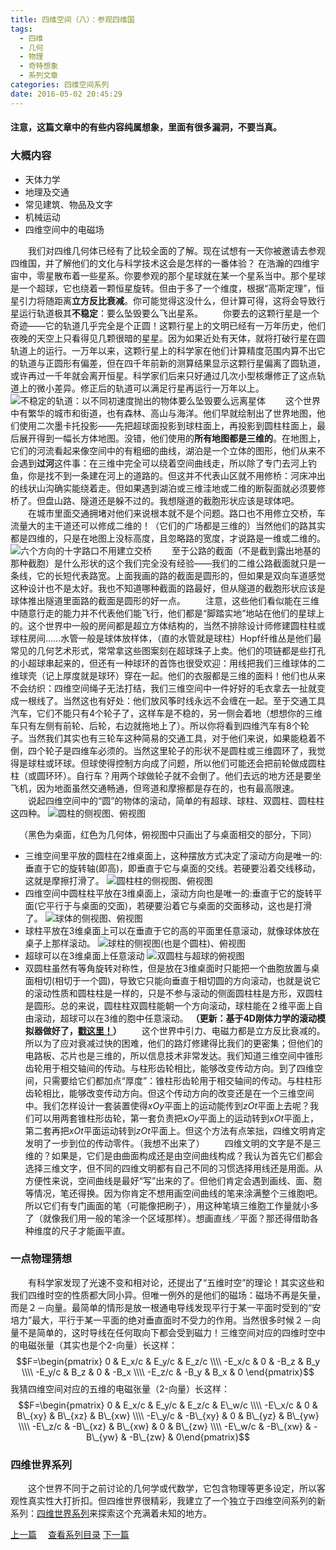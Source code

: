 ```yaml
---
title: 四维空间（八）：参观四维国
tags:
  - 四维
  - 几何
  - 物理
  - 奇特想象
  - 系列文章
categories: 四维空间系列
date: 2016-05-02 20:45:29
---
```


#### 注意，这篇文章中的有些内容纯属想象，里面有很多漏洞，不要当真。
### 大概内容
- 天体力学
- 地理及交通
- 常见建筑、物品及文字
- 机械运动
- 四维空间中的电磁场

　　我们对四维几何体已经有了比较全面的了解。现在试想有一天你被邀请去参观四维国，并了解他们的文化与科学技术这会是怎样的一番体验？
在浩瀚的四维宇宙中，零星散布着一些星系。你要参观的那个星球就在某一个星系当中。那个星球是一个超球，它也绕着一颗恒星旋转。<!--more-->但由于多了一个维度，根据“高斯定理”，恒星引力将随距离**立方反比衰减**。你可能觉得这没什么，但计算可得，这将会导致行星运行轨道极其**不稳定**：要么坠毁要么飞出星系。
　　你要去的这颗行星是一个奇迹——它的轨道几乎完全是个正圆！这颗行星上的文明已经有一万年历史，他们夜晚的天空上只看得见几颗很暗的星星。因为如果近处有天体，就将打破行星在圆轨道上的运行。一万年以来，这颗行星上的科学家在他们计算精度范围内算不出它的轨道与正圆形有偏差，但在四千年前新的测算结果显示这颗行星偏离了圆轨道，或许再过一千年就会离开恒星。科学家们后来只好通过几次小型核爆修正了这点轨道上的微小差异。修正后的轨道可以满足行星再运行一万年以上。![不稳定的轨道：以不同初速度抛出的物体要么坠毁要么远离星体](/img/lavie1.gif)
　　这个世界中有繁华的城市和街道，也有森林、高山与海洋。他们早就绘制出了世界地图，他们使用二次墨卡托投影——先把超球面投影到球柱面上，再投影到圆柱柱面上，最后展开得到一幅长方体地图。没错，他们使用的**所有地图都是三维的**。在地图上，它们的河流看起来像空间中的有粗细的曲线，湖泊是一个立体的图形，他们从来不会遇到**过河**这件事：在三维中完全可以绕着空间曲线走，所以除了专门去河上钓鱼，你是找不到一条建在河上的道路的。但这并不代表山区就不用修桥：河床冲出的线状山沟确实能绕着走。但如果遇到湖泊或三维洼地或二维的断裂面就必须要修桥了。但盘山路、隧道还是躲不过的。我想隧道的截胞形状应该是球体吧。
　　在城市里面交通拥堵对他们来说根本就不是个问题。路口也不用修立交桥，车流量大的主干道还可以修成二维的！（它们的广场都是三维的）当然他们的路其实都是四维的，只是在地图上没标高度，且忽略路的宽度，才说路是一维或二维的。![六个方向的十字路口不用建立交桥](/img/lavie7.gif)
　　至于公路的截面（不是截到露出地基的那种截胞）是什么形状的这个我们完全没有经验——我们的二维公路截面就只是一条线，它的长短代表路宽。上面我画的路的截面是圆形的，但如果是双向车道感觉这种设计也不是太好。我也不知道哪种截面的路最好，但从隧道的截胞形状应该是球体推出隧道里面路的截面是圆形的好一点。
　　注意，这些他们看似能在三维中随意行走的能力并不代表他们能飞行，他们都是“脚踏实地”地站在他们的星球上的。这个世界中一般的房间都是超立方体结构的，当然不排除设计师修建圆柱柱或球柱房间……水管一般是球体放样体，（直的水管就是球柱）Hopf纤维丛是他们最常见的几何艺术形式，常常拿这些图案刻在超球珠子上卖。他们的项链都是些打孔的小超球串起来的，但还有一种球环的首饰也很受欢迎：用线把我们三维球体的二维球壳（记上厚度就是球环）穿在一起。他们的衣服都是三维的面料！他们也从来不会纺织：四维空间绳子无法打结，我们三维空间中一件好好的毛衣拿去一扯就变成一根线了。当然这也有好处：他们放风筝时线永远不会缠在一起。至于交通工具汽车，它们不能只有4个轮子了，这样车是不稳的，另一侧会着地（想想你的三维车只有左侧有前轮、后轮，右边就拖地上了）。所以你将看到四维汽车有8个轮子。当然我们其实也有三轮车这种简易的交通工具，对于他们来说，如果能稳着不倒，四个轮子是四维车必须的。当然这里轮子的形状不是圆柱或三维圆环了，我觉得是球柱或环球。但球使得控制方向成了问题，所以他们可能还会把前轮做成圆柱柱（或圆环环）。自行车？用两个球做轮子就不会倒了。他们去远的地方还是要坐飞机，因为地面虽然交通畅通，但弯道和摩擦都是存在的，也有最高限速。
　　说起四维空间中的“圆”的物体的滚动，简单的有超球、球柱、双圆柱、圆柱柱这四种。
![圆柱的侧视图、俯视图](/img/lavie2.gif)<center>（黑色为桌面，红色为几何体，俯视图中只画出了与桌面相交的部分，下同）</center>
- 三维空间里平放的圆柱在2维桌面上，这种摆放方式决定了滚动方向是唯一的:垂直于它的旋转轴(即高)，即垂直于它与桌面的交线。若硬要沿着交线移动，这就是摩擦打滑了。
![圆柱柱的侧视图、俯视图](/img/lavie3.gif)
- 四维空间中圆柱柱平放在3维桌面上，滚动方向也是唯一的:垂直于它的旋转平面(它平行于与桌面的交面)，若硬要沿着它与桌面的交面移动，这也是打滑了。
![球体的侧视图、俯视图](/img/lavie4.gif)
- 球柱平放在3维桌面上可以在垂直于它的高的平面里任意滚动，就像球体放在桌子上那样滚动。
![球柱的侧视图(也是个圆柱)、俯视图](/img/lavie5.gif)
- 超球可以在3维桌面上任意滚动
![双圆柱与超球的俯视图](/img/lavie6.gif)
- 双圆柱虽然有等角旋转对称性，但是放在3维桌面时只能把一个曲胞放置与桌面相切(相切于一个圆)，导致它只能向垂直于相切圆的方向滚动，也就是说它的滚动性质和圆柱柱是一样的，只是不参与滚动的侧面圆柱柱是方形，双圆柱是圆形。总的来说，圆柱柱双圆柱能朝一个方向滚动，球柱能在２维平面上自由滚动，超球可以在3维的胞中任意滚动。
**（更新：基于4D刚体力学的滚动模拟器做好了，[戳这里！](/archives/newtonf/)）**
　　这个世界中引力、电磁力都是立方反比衰减的。所以为了应对衰减过快的困难，他们的路灯修建得比我们的更密集；但他们的电路板、芯片也是三维的，所以信息技术非常发达。我们知道三维空间中锥形齿轮用于相交轴间的传动。与柱形齿轮相比，能够改变传动方向。到了四维空间，只需要给它们都加点“厚度”：锥柱形齿轮用于相交轴间的传动。与柱柱形齿轮相比，能够改变传动方向。但这个传动方向的改变还是在一个三维空间中。我们怎样设计一套装置使得$xOy$平面上的运动能传到$zOt$平面上去呢？我们可以用两套锥柱形齿轮，第一套负责把$xOy$平面上的运动转到$xOt$平面上，第二套再把$xOt$平面运动转到$zOt$平面上。但这个方法有点笨拙，四维文明肯定发明了一步到位的传动零件。（我想不出来了）
　　四维文明的文字是不是三维的？如果是，它们是由曲面构成还是由空间曲线构成？我认为首先它们都会选择三维文字，但不同的四维文明都有自己不同的习惯选择用线还是用面。从方便性来说，空间曲线是最好“写”出来的了。但他们肯定会遇到画线、面、胞等情况，笔还得换。因为你肯定不想用画空间曲线的笔来涂满整个三维胞吧。所以它们有专门画面的笔（可能像把刷子），用这种笔填三维胞工作量就小多了（就像我们用一般的笔涂一个区域那样）。想画直线／平面？那还得借助各种维度的尺子才能画平直。<a name="5dgate"></a>
### 一点物理猜想
　　有科学家发现了光速不变和相对论，还提出了“五维时空”的理论！其实这些和我们四维时空的性质都大同小异。但唯一例外的是他们的磁场：磁场不再是矢量，而是２－向量。最简单的情形是放一根通电导线发现平行于某一平面时受到的“安培力”最大，平行于某一平面的绝对垂直面时不受力的作用。当然很多时候２－向量不是简单的，这时导线在任何取向下都会受到磁力！三维空间对应的四维时空中的电磁张量（其实也是个2-向量）长这样：$$F=\begin{pmatrix} 0 &  E_x/c &   E_y/c &   E_z/c \\\\     -E_x/c & 0 &  -B_z &  B_y \\\\ -E_y/c & B_z & 0 &  -B_x \\\\ -E_z/c &   -B_y &  B_x & 0 \end{pmatrix}$$我猜四维空间对应的五维的电磁张量（2-向量）长这样：$$F=\begin{pmatrix} 0 &  E_x/c &   E_y/c &   E_z/c &   E\_w/c \\\\     -E\_x/c & 0 &  B\_{xy} & B\_{xz} & B\_{xw} \\\\ -E\_y/c & -B\_{xy} & 0 & B\_{yz} & B\_{yw} \\\\ -E\_z/c &   -B\_{xz} &  B\_{xw} & 0 & B\_{zw} \\\\ -E\_w/c & -B\_{xw} & -B\_{yw} & -B\_{zw} & 0\end{pmatrix}$$

### 四维世界系列
　　这个世界不同于之前讨论的几何学或代数学，它包含物理等更多设定，所以客观性真实性大打折扣。但四维世界很精彩，我建立了一个独立于四维空间系列的新系列：[四维世界系列](/categories/四维世界系列/)来探索这个充满着未知的地方。


 [上一篇](/archives/bivector4ds/)　 [查看系列目录](/categories/四维空间系列/)  [下一篇](/archives/rot4d/)